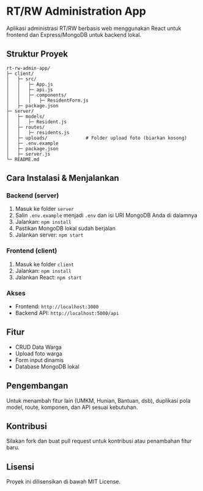 # RT/RW Administration App

Aplikasi administrasi RT/RW berbasis web menggunakan React untuk frontend dan Express/MongoDB untuk backend lokal.

## Struktur Proyek

```
rt-rw-admin-app/
├─ client/
│   ├─ src/
│   │   ├─ App.js
│   │   ├─ api.js
│   │   ├─ components/
│   │   │   ├─ ResidentForm.js
│   ├─ package.json
├─ server/
│   ├─ models/
│   │   ├─ Resident.js
│   ├─ routes/
│   │   ├─ residents.js
│   ├─ uploads/              # Folder upload foto (biarkan kosong)
│   ├─ .env.example
│   ├─ package.json
│   ├─ server.js
└─ README.md
```

## Cara Instalasi & Menjalankan

### Backend (server)
1. Masuk ke folder `server`
2. Salin `.env.example` menjadi `.env` dan isi URI MongoDB Anda di dalamnya
3. Jalankan: `npm install`
4. Pastikan MongoDB lokal sudah berjalan
5. Jalankan server: `npm start`

### Frontend (client)
1. Masuk ke folder `client`
2. Jalankan: `npm install`
3. Jalankan React: `npm start`

### Akses
- Frontend: `http://localhost:3000`
- Backend API: `http://localhost:5000/api`

## Fitur
- CRUD Data Warga
- Upload foto warga
- Form input dinamis
- Database MongoDB lokal

## Pengembangan
Untuk menambah fitur lain (UMKM, Hunian, Bantuan, dsb), duplikasi pola model, route, komponen, dan API sesuai kebutuhan.

## Kontribusi
Silakan fork dan buat pull request untuk kontribusi atau penambahan fitur baru.

## Lisensi
Proyek ini dilisensikan di bawah MIT License.
